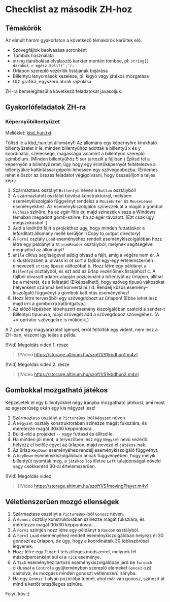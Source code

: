 # Checklist az második ZH-hoz

## Témakörök

Az elmúlt három gyakorlaton a következő témakörök kerültek elő:
- Szövegfájlok beolvasása soronként
- Tömbök használata
- string darabolása elválasztó karkter mentén tömbbe, pl: `string[] darabok = egész.Split(';');`
- Űrlapon szereplő vezérlők listájának bejárása 
- Billentyű lenyomások kezelése, pl. kígyó vagy játékos mozgatása
- GDI grafika, egyszerű ábrák rajzolása

ZH-ra bemelegítésül a következő feladatokat javasoljuk:

## Gyakorlófeladatok ZH-ra

### Képernyőbillentyűzet

Melléklet: [kbd_hun.txt](kbd_hun.txt)

Töltsd le a kbd_hun.txt állományt! Az állomány egy képernyőre kirakható billentyűzetet ír le, minden billentyűhöz adottak a billentyű x és y koordinátái, szélessége, magassága valamint a billentyűn szereplő szimbólum. (Minden billentyűhöz 5 sor tartozik a fájlban.) Építsd fel a képernyőn a billentyűzetet, úgy hogy egy érintőképernyőt feltételezve a billentyűkre kattintással gépelni lehessen egy szövegdobozba. (Érdemes lehet először az összes feladatot végigolvasni, hogy összeálljon a teljes kép.)

1.	Származtass osztályt `Billentyű` néven a `Button` osztályból!
2.	A származtatott osztályt bővítsd konstruktorral, melyben eseménykiszolgáló függvényt rendelsz a `MouseEnter` és `MouseLeave` eseményekhez. Az eseménykiszolgálók színezzék át a magát a gombot `Fuchsia` színűre, ha az egér fölé ér, majd színezék vissza a Windows témában megadott gomb-színre, ha az egér távozott. (Ezt csak úgy megszokásból :)
3.	Add a letöltött fájlt a projekthez úgy, hogy minden futtatáskor a lefordított állomány mellé kerüljön! (Copy to output directory)
4.	A `Form1` osztály `Load`  eseményéhez rendelt eseménykiszolgálóban hozz létre egy példányt a `StreamReader` osztályból, melynek segítségével megnyitod az állományt!
5.	`While` ciklus segítségével addig olvasd a fájlt, amíg a végére nem ér. A ciklustörzsben 
	a.	olvass ki öt sort a fájlból egy-egy értelemszerűen elnevezett `string` típusú változóba!
	b.	Hozz létre egy példányt a `Billentyű` osztályból, és ezt add az űrlap vezérlőinek listájához!
	c.	A fájlból olvasott adatok alapján pozícionáld a billentyűt az űrlapon, állítsd be a méretét, és a feliratát! (Elképzelhető, hogy szöveg típusú változókat helyenként számmá kell konvertálni.)
	d.	Rendelj közös esemény-kiszolgáló függvényt a gombok kattintás eseményéhez!
6.	Hozz létre tervezőből egy szövegdobozt az űrlapon! (Ebbe lehet lesz majd írni a gombokra kattintgatva.)
7.	Az előző lépésben létrehozott esemény kiszolgálóban castold a sender-t Billentyű típusúvá, majd szövegét add a szövegdoboz szövegéhez. (A += oprtátor szövegekre is működik.)

A 7. pont egy magyarázatot igényel, erről feltöltök egy videót, nem lesz a ZH-ban, viszont így teljes a példa.

(!Vid) Megoldás videó 1. része
> [!Video https://storage.altinum.hu/szoft1/S1kbdhun1.m4v]

(!Vid) Megoldás videó 2. része
> [!Video https://storage.altinum.hu/szoft1/S1kbdhun2.m4v]

## Gombokkal mozgatható játékos

Képzeljetek el egy billentyűkkel négy irányba mozgatható játékost, ami most az egyszerűség okán egy kis négyzet lesz!

1. Származtass osztályt a `PictureBox`-ból `Négyzet` néven. 
2. A `Négyzet` osztály konstruktorában színezze magát fuksziára, és méretezze magát 30x30 képpontosra.
3. Build-eld a projektet -- vagy futtasd és állítsd le.
4. Ha minden jól ment, a tervezőben lesz egy `Négyzet` nevű vezérlő: helyezz el belőle egyet az űrlapon, majd nevezd el `játékos`-nak.
5. Az űrlap `KeyDown` eseményéhez rendelj eseménykiszolgáló függvényt. 
6. A `KeyDown` eseménykiszolgálóban annak függvényében, hogy melyik billentyűt nyomták meg, a `játékos` `Top` illetve `Left` tulajdonságát növeld vagy csökkentsd 30-al értelemszerűen. 

(!Vid) Megoldás videó
> [!Video https://storage.altinum.hu/szoft1/S1movingPlayer.m4v]

## Véletlenszerűen mozgó ellenségek

1. Származtass osztályt a `PictureBox`-ból `Gonosz` néven. 
2. A ` Gonosz ` osztály konstruktorában színezze magát fuksziára, és méretezze magát 30x30 képpontosra.
3. A `Form1` szintjén hozz létre egy példányt a `Random` osztályból.
4. A `Form1` `Load` eseményéhez rendelt eseménykiszolgálóban helyezz el 30 gonoszt az űrlapon, de úgy, hogy a koordinátáik 30 többszörösei legyenek. 
5. Hozz létre egy `Timer`-t tetszőleges módszerrel, melynek fél másodpercenként sül el a `Tick` eseménye. 
6. A `Tick` eseményhez tartozó eseménykiszolgálóban járd be `foreach` ciklussal a `Controls` gyűjteményben szereplő elemeket `Gonosz`-szá castolva, és mozgass minden gonoszt vétlenszerű irányba. 
7. Ha egy `Gonosz`-t olyan pozícióba tennél, ahol már van gonosz, színezd át mind a kettőt tetszőleges színűre.


Folyt. köv :)
